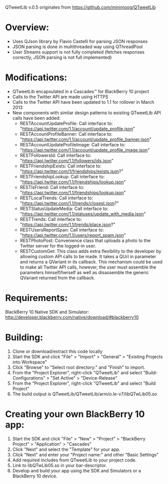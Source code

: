 QTweetLib v.0.5 originates from https://github.com/minimoog/QTweetLib

Overview:
===================
- Uses QJson library by Flavio Castelli for parsing JSON responses
- JSON parsing is done in multithreaded way using QThreadPool
- User Streams support is not fully completed (fetches responses correctly,
  JSON parsing is not full implemented)

Modifications:
=======================
- QTweetLib encapsulated in a Cascades™ for BlackBerry 10 project
- Calls to the Twitter API are made using HTTPS
- Calls to the Twitter API have been updated to 1.1 for rollover in March 2013
- New components with simliar design patterns to existing QTweetLib API calls have been added:
  - RESTAccountUpdateProfile: Call interface to:
    "https://api.twitter.com/1.1/account/update_profile.json"
  - RESTAccountProfileBanner: Call interface to:
    "https://api.twitter.com/1.1/account/update_profile_banner.json"
  - RESTAccountUpdateProfileImage: Call interface to:
    "https://api.twitter.com/1.1/account/update_profile_image.json"
  - RESTFollowersId: Call interface to:
    "https://api.twitter.com/1.1/followers/ids.json"
  - RESTFriendshipExists: Call interface to:
    "https://api.twitter.com/1/friendships/exists.json?"
  - RESTFriendshipLookup: Call interface to:
    "https://api.twitter.com/1.1/friendships/lookup.json"
  - RESTIsFriend: Call interface to:
    "https://api.twitter.com/1.1/friendships/lookup.json"
  - RESTLocalTrends: Call interface to:
    "https://api.twitter.com/1.1/trends/closest.json?"
  - RESTStatusUpdateMedia: Call interface to:
    "https://api.twitter.com/1.1/statuses/update_with_media.json"
  - RESTTrends: Call interface to:
    "https://api.twitter.com/1.1/trends/place.json?"
  - RESTUsersReportSpan: Call interface to:
    "https://api.twitter.com/1.1/users/report_spam.json"
  - RESTPhotoPost: Convenience class that uploads a photo to the Twitter server
  for the logged-in user.
  - RESTCustomGet: This class adds extra flexibility to the developer by allowing
  custom API calls to be made. It takes a QUrl in parameter and returns a
  QVariant in its callback. This mechanism could be used to make all Twitter
  API calls, however, the user must assemble the parameters himself/herself
  as well as disassemble the generic QVariant returned from the callback.

Requirements:
===============================
BlackBerry 10 Native SDK and Simulator: http://developer.blackberry.com/native/download/#blackberry10

Building:
==================================
1. Clone or download/extract this code locally
2. Start the SDK and click "File" > "Import" > "General" > "Existing Projects into Workspace"
3. Click "Browse" to "Select root directory:" and "Finish" to import.
4. From the "Project Explorer", right-click "QTweetLib" and select "Build-Configurations" > "Set Active" > "Device-Release"
5. From the "Project Explorer", right-click "QTweetLib" and select "Build Project"
6. The build output is QTweetLib/QTweetLib/arm/o.le-v7/libQTwLib05.so

Creating your own BlackBerry 10 app:
==================================
1. Start the SDK and click "File" > "New" > "Project" > "BlackBerry Project" > "Application" > "Cascades"
2. Click "Next" and select the "Template" for your app.
3. Click "Next" and enter your "Project name:" and other "Basic Settings"
4. Add required includes from QTweetLib to your project code.
5. Link to libQTwLib05.so in your bar-descriptor.
6. Develop and build your app using the SDK and Simulators or a BlackBerry 10 device.